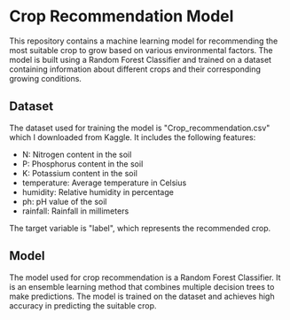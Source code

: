 # Crop Recommendation Model

This repository contains a machine learning model for recommending the most suitable crop to grow based on various environmental factors. The model is built using a Random Forest Classifier and trained on a dataset containing information about different crops and their corresponding growing conditions.

## Dataset

The dataset used for training the model is "Crop_recommendation.csv" which I downloaded from Kaggle. It includes the following features:

- N: Nitrogen content in the soil
- P: Phosphorus content in the soil
- K: Potassium content in the soil
- temperature: Average temperature in Celsius
- humidity: Relative humidity in percentage
- ph: pH value of the soil
- rainfall: Rainfall in millimeters

The target variable is "label", which represents the recommended crop.

## Model

The model used for crop recommendation is a Random Forest Classifier. It is an ensemble learning method that combines multiple decision trees to make predictions. The model is trained on the dataset and achieves high accuracy in predicting the suitable crop.
